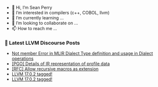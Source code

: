 - 👋 Hi, I’m Sean Perry
- 👀 I’m interested in compilers (c++, COBOL, llvm)
- 🌱 I’m currently learning ...
- 💞️ I’m looking to collaborate on ...
- 📫 How to reach me ...

<!---
s66perry/s66perry is a ✨ special ✨ repository because its `README.md` (this file) appears on your GitHub profile.
You can click the Preview link to take a look at your changes.
--->
### 📕 Latest LLVM Discourse Posts

<!-- DISCOURSE-LLVM:START -->
- [Not member Error in MLIR Dialect Type definition and usage in Dialect operations](https://discourse.llvm.org/t/not-member-error-in-mlir-dialect-type-definition-and-usage-in-dialect-operations/74046#post_1)
- [[PGO] Details of IR representation of profile data](https://discourse.llvm.org/t/pgo-details-of-ir-representation-of-profile-data/74045#post_1)
- [[RFC] Allow recursive macros as extension](https://discourse.llvm.org/t/rfc-allow-recursive-macros-as-extension/73401?page=2#post_23)
- [LLVM 17.0.2 tagged!](https://discourse.llvm.org/t/llvm-17-0-2-tagged/73839#post_8)
- [LLVM 17.0.2 tagged!](https://discourse.llvm.org/t/llvm-17-0-2-tagged/73839#post_7)
<!-- DISCOURSE-LLVM:END -->
